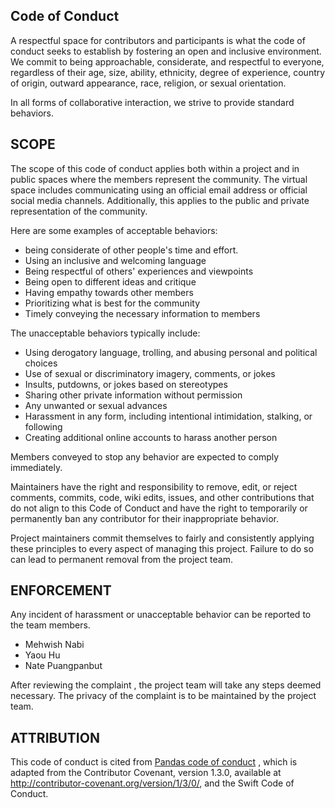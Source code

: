 <!-- #region -->
## Code of Conduct

A respectful space for contributors and participants is what the code of conduct seeks to establish by fostering an open and inclusive environment. We commit to being approachable, considerate, and respectful to everyone, regardless of their age, size, ability, ethnicity, degree of experience, country of origin, outward appearance, race, religion, or sexual orientation.

In all forms of collaborative interaction, we strive to provide standard behaviors.

## SCOPE 

The scope of this code of conduct applies both within a project and in public spaces where the members represent the community. The virtual space includes communicating using an official email address or official social media channels. Additionally, this applies to the public and private representation of the community.

 

Here are some examples of acceptable behaviors: 

- being considerate of other people's time and effort.
- Using an inclusive and welcoming language
- Being respectful of others' experiences and viewpoints 
- Being open to different ideas and critique
- Having empathy towards other members
- Prioritizing what is best for the community
- Timely conveying the necessary information to members
 

The unacceptable behaviors typically include:

- Using derogatory language, trolling, and abusing personal and political choices
- Use of sexual or discriminatory imagery, comments, or jokes
- Insults, putdowns, or jokes based on stereotypes
- Sharing other private information without permission
- Any unwanted or sexual advances
- Harassment in any form, including intentional intimidation, stalking, or following
- Creating additional online accounts to harass another person

Members conveyed to stop any behavior are expected to comply immediately.

Maintainers have the right and responsibility to remove, edit, or reject comments, commits, code, wiki edits, issues, and other contributions that do not align to this Code of Conduct and have the right to temporarily or permanently ban any contributor for their inappropriate behavior.

Project maintainers commit themselves to fairly and consistently applying these principles to every aspect of managing this project. Failure to do so can lead to permanent removal from the project team.

## ENFORCEMENT 

Any incident of harassment or unacceptable behavior can be reported to the team members. 
- Mehwish Nabi
- Yaou Hu 
- Nate Puangpanbut

After reviewing the complaint , the project team will take any steps deemed necessary. The privacy of the complaint is to be maintained by the project team.

## ATTRIBUTION 

This code of conduct is cited from [Pandas code of conduct](https://github.com/pandas-dev/pandas-governance/blob/master/code-of-conduct.md) , which is adapted from the Contributor Covenant, version 1.3.0, available at http://contributor-covenant.org/version/1/3/0/, and the Swift Code of Conduct.
<!-- #endregion -->
